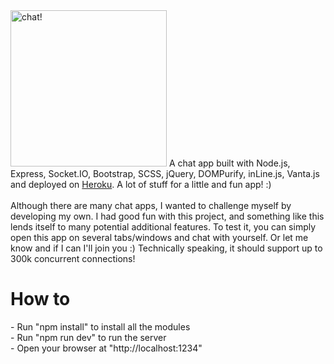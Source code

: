 <img src="https://francesconatali.com/personalprojects/chat!/chat!.png" alt="chat!" width="250"/>
A chat app built with Node.js, Express, Socket.IO, Bootstrap, SCSS, jQuery, DOMPurify, inLine.js, Vanta.js and deployed on <a href="https://francesco-node-chat.herokuapp.com">Heroku</a>. A lot of stuff for a little and fun app! :)
<br><br>
Although there are many chat apps, I wanted to challenge myself by developing my own. I had good fun with this project, and something like this lends itself to many potential additional features. To test it, you can simply open this app on several tabs/windows and chat with yourself. Or let me know and if I can I'll join you :) Technically speaking, it should support up to 300k concurrent connections!
<br>
<h1>How to</h1>
- Run "npm install" to install all the modules<br>
- Run "npm run dev" to run the server<br>
- Open your browser at "http://localhost:1234"
